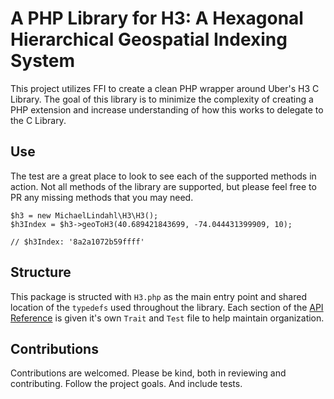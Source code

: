 # A PHP Library for H3: A Hexagonal Hierarchical Geospatial Indexing System

This project utilizes FFI to create a clean PHP wrapper around Uber's H3 C Library. The goal of this library is to minimize the complexity of creating a PHP extension and increase understanding of how this works to delegate to the C Library.

## Use

The test are a great place to look to see each of the supported methods in action. Not all methods of the library are supported, but please feel free to PR any missing methods that you may need.

```
$h3 = new MichaelLindahl\H3\H3();
$h3Index = $h3->geoToH3(40.689421843699, -74.044431399909, 10);

// $h3Index: '8a2a1072b59ffff'
```

## Structure

This package is structed with `H3.php` as the main entry point and shared location of the `typedefs` used throughout the library. Each section of the [API Reference](https://h3geo.org/docs/api) is given it's own `Trait` and `Test` file to help maintain organization.

## Contributions

Contributions are welcomed. Please be kind, both in reviewing and contributing. Follow the project goals. And include tests.